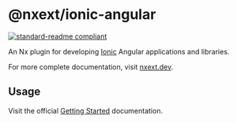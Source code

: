 # @nxext/ionic-angular

[![standard-readme compliant](https://img.shields.io/badge/standard--readme-OK-green.svg?style=flat-square)](https://github.com/RichardLitt/standard-readme)

An Nx plugin for developing [Ionic](https://ionicframework.com/docs) Angular applications and libraries.

For more complete documentation, visit [nxext.dev](https://nxext.dev/docs/ionic-angular/overview.html).

## Usage

Visit the official [Getting Started](https://nxext.dev/docs/ionic-angular/getting-started.html) documentation.
